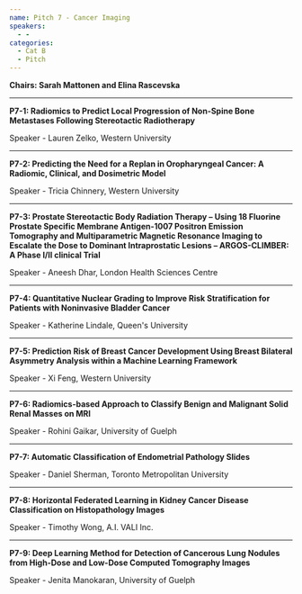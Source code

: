 ```yaml
---
name: Pitch 7 - Cancer Imaging
speakers:
  - -
categories:
  - Cat B
  - Pitch
---
```


**Chairs: Sarah Mattonen and Elina Rascevska**

_____________________________________________________

**P7-1: Radiomics to Predict Local Progression of Non-Spine Bone Metastases Following Stereotactic Radiotherapy**

Speaker - Lauren Zelko, Western University

_____________________________________________________

**P7-2: Predicting the Need for a Replan in Oropharyngeal Cancer: A Radiomic, Clinical, and Dosimetric Model**

Speaker - Tricia Chinnery, Western University

_____________________________________________________

**P7-3: Prostate Stereotactic Body Radiation Therapy – Using 18 Fluorine Prostate Specific Membrane Antigen-1007 Positron Emission Tomography and Multiparametric Magnetic Resonance Imaging to Escalate the Dose to Dominant Intraprostatic Lesions – ARGOS-CLIMBER: A Phase I/II clinical Trial**

Speaker - Aneesh Dhar, London Health Sciences Centre

_____________________________________________________

**P7-4: Quantitative Nuclear Grading to Improve Risk Stratification for Patients with Noninvasive Bladder Cancer**

Speaker - Katherine Lindale, Queen's University

_____________________________________________________

**P7-5: Prediction Risk of Breast Cancer Development Using Breast Bilateral Asymmetry Analysis within a Machine Learning Framework**

Speaker - Xi Feng, Western University

_____________________________________________________

**P7-6: Radiomics-based Approach to Classify Benign and Malignant Solid Renal Masses on MRI**

Speaker - Rohini Gaikar, University of Guelph

_____________________________________________________

**P7-7: Automatic Classification of Endometrial Pathology Slides**

Speaker - Daniel Sherman, Toronto Metropolitan University

_____________________________________________________

**P7-8: Horizontal Federated Learning in Kidney Cancer Disease Classification on Histopathology Images**

Speaker - Timothy Wong, A.I. VALI Inc.

_____________________________________________________

**P7-9: Deep Learning Method for Detection of Cancerous Lung Nodules from High-Dose and Low-Dose Computed Tomography Images**

Speaker - Jenita Manokaran, University of Guelph

